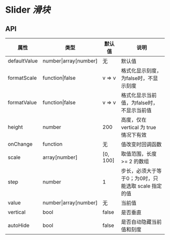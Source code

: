 # Slider *滑块*

<example />

## API

| 属性 | 类型 | 默认值 | 说明 |
| --- | --- | --- | --- |
| defaultValue | number\|array\[number] | 无 | 默认值 |
| formatScale | function\|false | v => v | 格式化显示刻度，为false时，不显示刻度 |
| formatValue | function\|false | v => v | 格式化显示当前值，为false时，不显示当前值 |
| height | number | 200 | 高度，仅在 vertical 为 true 情况下有效 |
| onChange | function | 无 | 值改变时回调函数 |
| scale | array\[number] | \[0, 100] | 取值范围，长度 >= 2 的数组 |
| step | number | 1 | 步长，必须大于等于0；为0时，只能选取 scale 指定的值 |
| value | number\|array\[number] | 无 | 当前值 |
| vertical | bool | false | 是否垂直 |
| autoHide | bool | false | 是否自动隐藏当前值和刻度 |

